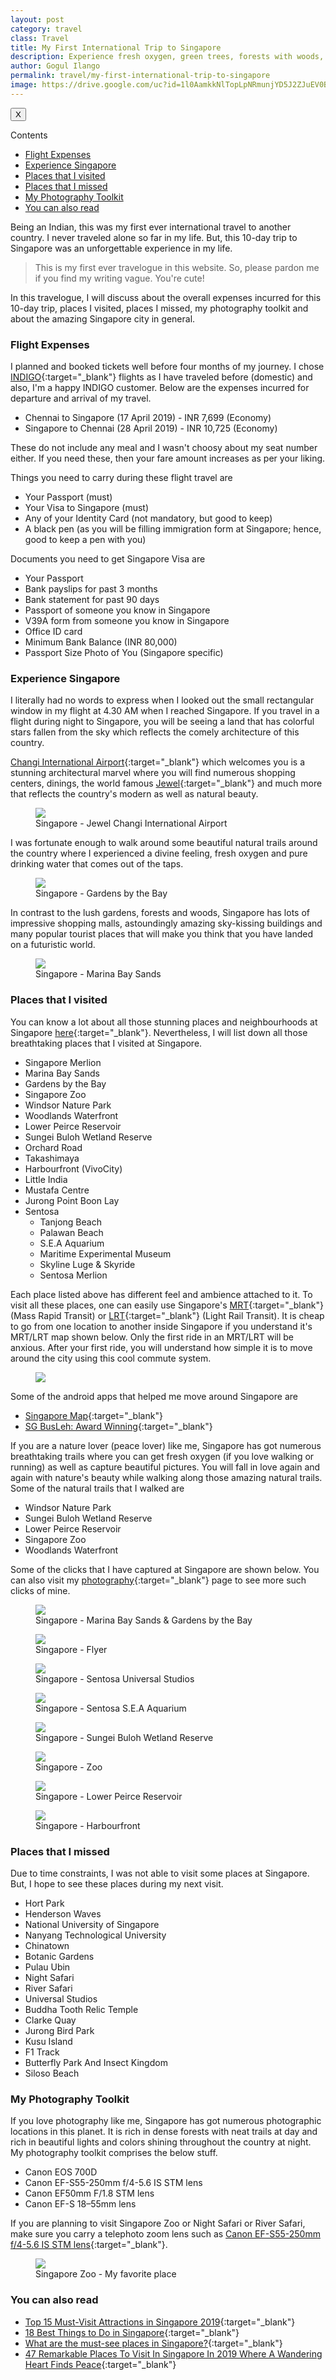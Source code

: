 ```yaml
---
layout: post
category: travel
class: Travel
title: My First International Trip to Singapore
description: Experience fresh oxygen, green trees, forests with woods, animals, birds, colorful lights at night and much more!
author: Gogul Ilango
permalink: travel/my-first-international-trip-to-singapore
image: https://drive.google.com/uc?id=1l0AamkkNlTopLpNRmunjYD5J2ZJuEV0B
---
```


<div class="sidebar_tracker" id="sidebar_tracker">
  <button onclick="closeSidebar('sidebar_tracker_content')">X</button>
  <p onclick="showSidebar('sidebar_tracker_content')">Contents</p>
  <ul id="sidebar_tracker_content">
    <li><a class="sidebar_links" onclick="handleSideBarLinks(this.id)" id="link_1" href="#flight-expenses">Flight Expenses</a></li>
    <li><a class="sidebar_links" onclick="handleSideBarLinks(this.id)" id="link_2" href="#experience-singapore">Experience Singapore</a></li>
    <li><a class="sidebar_links" onclick="handleSideBarLinks(this.id)" id="link_3" href="#places-that-i-visited">Places that I visited</a></li>
    <li><a class="sidebar_links" onclick="handleSideBarLinks(this.id)" id="link_4" href="#places-that-i-missed">Places that I missed</a></li>
    <li><a class="sidebar_links" onclick="handleSideBarLinks(this.id)" id="link_5" href="#my-photography-toolkit">My Photography Toolkit</a></li>
    <li><a class="sidebar_links" onclick="handleSideBarLinks(this.id)" id="link_6" href="#you-can-also-read">You can also read</a></li>
  </ul>
</div>

Being an Indian, this was my first ever international travel to another country. I never traveled alone so far in my life. But, this 10-day trip to Singapore was an unforgettable experience in my life.

> This is my first ever travelogue in this website. So, please pardon me if you find my writing vague. You're cute!

In this travelogue, I will discuss about the overall expenses incurred for this 10-day trip, places I visited, places I missed, my photography toolkit and about the amazing Singapore city in general.

### Flight Expenses
I planned and booked tickets well before four months of my journey. I chose [INDIGO](https://www.goindigo.in/){:target="_blank"} flights as I have traveled before (domestic) and also, I'm a happy INDIGO customer. Below are the expenses incurred for departure and arrival of my travel.
* Chennai to Singapore (17 April 2019) - INR 7,699 (Economy)
* Singapore to Chennai (28 April 2019) - INR 10,725 (Economy)

These do not include any meal and I wasn't choosy about my seat number either. If you need these, then your fare amount increases as per your liking.

Things you need to carry during these flight travel are 
* Your Passport (must)
* Your Visa to Singapore (must)
* Any of your Identity Card (not mandatory, but good to keep)
* A black pen (as you will be filling immigration form at Singapore; hence, good to keep a pen with you)

Documents you need to get Singapore Visa are
* Your Passport
* Bank payslips for past 3 months
* Bank statement for past 90 days
* Passport of someone you know in Singapore
* V39A form from someone you know in Singapore
* Office ID card
* Minimum Bank Balance (INR 80,000)
* Passport Size Photo of You (Singapore specific)

<h3 id="experience-singapore">Experience Singapore</h3>

I literally had no words to express when I looked out the small rectangular window in my flight at 4.30 AM when I reached Singapore. If you travel in a flight during night to Singapore, you will be seeing a land that has colorful stars fallen from the sky which reflects the comely architecture of this country. 

[Changi International Airport](https://www.jewelchangiairport.com/){:target="_blank"} which welcomes you is a stunning architectural marvel where you will find numerous shopping centers, dinings, the world famous [Jewel](https://www.youtube.com/watch?v=4YcrLLEtdkc){:target="_blank"} and much more that reflects the country's modern as well as natural beauty. 

<figure class="black-figcaption">
  <img src="https://drive.google.com/uc?id=1ouaXzeEdR7KbKb7MQjK6r7k9UcxGIFIe" />
  <figcaption>Singapore - Jewel Changi International Airport</figcaption>
</figure>

I was fortunate enough to walk around some beautiful natural trails around the country where I experienced a divine feeling, fresh oxygen and pure drinking water that comes out of the taps. 

<figure class="black-figcaption">
  <img src="https://drive.google.com/uc?id=1nx8_HJiGhdISLIjweY4PbrXMchJroijE" />
  <figcaption>Singapore - Gardens by the Bay</figcaption>
</figure>

In contrast to the lush gardens, forests and woods, Singapore has lots of impressive shopping malls, astoundingly amazing sky-kissing buildings and many popular tourist places that will make you think that you have landed on a futuristic world. 

<figure class="black-figcaption">
  <img src="https://drive.google.com/uc?id=1pEKe5A0aX6HW1wF0kIt93Jk_iomW83lb" />
  <figcaption>Singapore - Marina Bay Sands</figcaption>
</figure>

<h3 id="places-that-i-visited">Places that I visited</h3>

You can know a lot about all those stunning places and neighbourhoods at Singapore [here](https://www.visitsingapore.com/en_in/){:target="_blank"}. Nevertheless, I will list down all those breathtaking places that I visited at Singapore.

* Singapore Merlion
* Marina Bay Sands
* Gardens by the Bay
* Singapore Zoo
* Windsor Nature Park
* Woodlands Waterfront
* Lower Peirce Reservoir
* Sungei Buloh Wetland Reserve
* Orchard Road
* Takashimaya
* Harbourfront (VivoCity)
* Little India
* Mustafa Centre
* Jurong Point Boon Lay
* Sentosa 
  * Tanjong Beach
  * Palawan Beach
  * S.E.A Aquarium
  * Maritime Experimental Museum
  * Skyline Luge & Skyride
  * Sentosa Merlion

Each place listed above has different feel and ambience attached to it. To visit all these places, one can easily use Singapore's [MRT](https://en.wikipedia.org/wiki/Mass_Rapid_Transit_(Singapore)){:target="_blank"} (Mass Rapid Transit) or [LRT](https://en.wikipedia.org/wiki/Light_Rail_Transit_(Singapore)){:target="_blank"} (Light Rail Transit). It is cheap to go from one location to another inside Singapore if you understand it's MRT/LRT map shown below. Only the first ride in an MRT/LRT will be anxious. After your first ride, you will understand how simple it is to move around the city using this cool commute system.

<figure>
  <img src="https://drive.google.com/uc?id=1SLdxEURv0BxHEl9PvMrIjDH5GvzZdUVI" />
</figure>

Some of the android apps that helped me move around Singapore are
* [Singapore Map](https://play.google.com/store/apps/details?id=streetdirectory.mobile&hl=en){:target="_blank"}
* [SG BusLeh: Award Winning](https://play.google.com/store/apps/details?id=originally.us.buses&hl=en){:target="_blank"}

If you are a nature lover (peace lover) like me, Singapore has got numerous breathtaking trails where you can get fresh oxygen (if you love walking or running) as well as capture beautiful pictures. You will fall in love again and again with nature's beauty while walking along those amazing natural trails. Some of the natural trails that I walked are 
* Windsor Nature Park
* Sungei Buloh Wetland Reserve
* Lower Peirce Reservoir
* Singapore Zoo
* Woodlands Waterfront

Some of the clicks that I have captured at Singapore are shown below. You can also visit my [photography](https://gogul09.github.io/photography/){:target="_blank"} page to see more such clicks of mine.

<figure class="black-figcaption">
  <img src="https://drive.google.com/uc?id=15sAzInvyqi5hV0noFPOvopwpbN_d0wTL" />
  <figcaption>Singapore - Marina Bay Sands & Gardens by the Bay</figcaption>
</figure>

<figure class="black-figcaption">
  <img src="https://drive.google.com/uc?id=10E1G7xcLq64IehM57ajGumivJUYqEY5k" />
  <figcaption>Singapore - Flyer</figcaption>
</figure>

<figure class="black-figcaption">
  <img src="https://drive.google.com/uc?id=1xDNWI0svCZbbBuAx2xNx6r0psmARuQkY" />
  <figcaption>Singapore - Sentosa Universal Studios</figcaption>
</figure>

<figure class="black-figcaption">
  <img src="https://drive.google.com/uc?id=1katmWLNXsapHPukgFXox6zw_TDIVs03S" />
  <figcaption>Singapore - Sentosa S.E.A Aquarium</figcaption>
</figure>

<figure class="black-figcaption">
  <img src="https://drive.google.com/uc?id=183X2iR92fusrudm_6ReOb93Q9YpSOKO2" />
  <figcaption>Singapore - Sungei Buloh Wetland Reserve</figcaption>
</figure>

<figure class="black-figcaption">
  <img src="https://drive.google.com/uc?id=1zydehMd9arcX7mi-pw4qkiUB4oqucesc" />
  <figcaption>Singapore - Zoo</figcaption>
</figure>

<figure class="black-figcaption">
  <img src="https://drive.google.com/uc?id=1fSxZBN8l-38zmjO186MzYjoXbK61gfnx" />
  <figcaption>Singapore - Lower Peirce Reservoir</figcaption>
</figure>

<figure class="black-figcaption">
  <img src="https://drive.google.com/uc?id=1uFXVR1ezEyWhjj1PP5pbDIbvi-RwgRjw" />
  <figcaption>Singapore - Harbourfront</figcaption>
</figure>

<h3 id="places-that-i-missed">Places that I missed</h3>

Due to time constraints, I was not able to visit some places at Singapore. But, I hope to see these places during my next visit.
* Hort Park
* Henderson Waves
* National University of Singapore
* Nanyang Technological University
* Chinatown
* Botanic Gardens
* Pulau Ubin
* Night Safari
* River Safari
* Universal Studios
* Buddha Tooth Relic Temple
* Clarke Quay
* Jurong Bird Park
* Kusu Island
* F1 Track
* Butterfly Park And Insect Kingdom
* Siloso Beach

<h3 id="my-photography-toolkit">My Photography Toolkit</h3>

If you love photography like me, Singapore has got numerous photographic locations in this planet. It is rich in dense forests with neat trails at day and rich in beautiful lights and colors shining throughout the country at night. My photography toolkit comprises the below stuff.
* Canon EOS 700D
* Canon EF-S55-250mm f/4-5.6 IS STM lens
* Canon EF50mm F/1.8 STM lens
* Canon EF-S 18–55mm lens

If you are planning to visit Singapore Zoo or Night Safari or River Safari, make sure you carry a telephoto zoom lens such as [Canon EF-S55-250mm f/4-5.6 IS STM lens](https://www.amazon.in/EF-S-55-250mm-f-4-5-6-STM/dp/B00EP71ETU){:target="_blank"}.

<figure class="black-figcaption">
  <img src="https://drive.google.com/uc?id=1GOGcc6BI-dpLlB2_gvaZQp3g2mqlSA6e" />
  <figcaption>Singapore Zoo - My favorite place</figcaption>
</figure>

<h3 id="you-can-also-read">You can also read</h3>

* [Top 15 Must-Visit Attractions in Singapore 2019](https://www.tourmyindia.com/blog/top-must-visit-attractions-singapore/){:target="_blank"}
* [18 Best Things to Do in Singapore](http://www.singapore-guide.com/attractions/10mustsee.htm){:target="_blank"}
* [What are the must-see places in Singapore?](https://www.quora.com/What-are-the-must-see-places-in-Singapore){:target="_blank"}
* [47 Remarkable Places To Visit In Singapore In 2019 Where A Wandering Heart Finds Peace](https://traveltriangle.com/blog/singapore-tourist-attractions/){:target="_blank"}